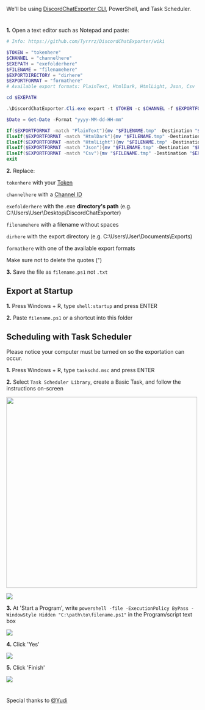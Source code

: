 We'll be using [DiscordChatExporter CLI](https://github.com/Tyrrrz/DiscordChatExporter/releases/latest), PowerShell, and Task Scheduler.
#

**1.** Open a text editor such as Notepad and paste:
```powershell
# Info: https://github.com/Tyrrrz/DiscordChatExporter/wiki

$TOKEN = "tokenhere"
$CHANNEL = "channelhere"
$EXEPATH = "exefolderhere"
$FILENAME = "filenamehere"
$EXPORTDIRECTORY = "dirhere"
$EXPORTFORMAT = "formathere"
# Available export formats: PlainText, HtmlDark, HtmlLight, Json, Csv

cd $EXEPATH

.\DiscordChatExporter.Cli.exe export -t $TOKEN -c $CHANNEL -f $EXPORTFORMAT -o "$FILENAME.tmp"

$Date = Get-Date -Format "yyyy-MM-dd-HH-mm"

If($EXPORTFORMAT -match "PlainText"){mv "$FILENAME.tmp" -Destination "$EXPORTDIRECTORY\$FILENAME-$Date.txt"}
ElseIf($EXPORTFORMAT -match "HtmlDark"){mv "$FILENAME.tmp" -Destination "$EXPORTDIRECTORY\$FILENAME-$Date.html"}
ElseIf($EXPORTFORMAT -match "HtmlLight"){mv "$FILENAME.tmp" -Destination "$EXPORTDIRECTORY\$FILENAME-$Date.html"}
ElseIf($EXPORTFORMAT -match "Json"){mv "$FILENAME.tmp" -Destination "$EXPORTDIRECTORY\$FILENAME-$Date.json"}
ElseIf($EXPORTFORMAT -match "Csv"){mv "$FILENAME.tmp" -Destination "$EXPORTDIRECTORY\$FILENAME-$Date.csv"}
exit
```

**2.** Replace:

 `tokenhere` with your [Token](https://github.com/Tyrrrz/DiscordChatExporter/wiki/Obtaining-Token-and-Channel-IDs)

 `channelhere` with a [Channel ID](https://github.com/Tyrrrz/DiscordChatExporter/wiki/Obtaining-Token-and-Channel-IDs)

 `exefolderhere` with the .exe **directory's path** (e.g. C:\Users\User\Desktop\DiscordChatExporter) 

 `filenamehere` with a filename without spaces

 `dirhere` with the export directory (e.g. C:\Users\User\Documents\Exports) 

 `formathere` with one of the available export formats

 Make sure not to delete the quotes (")

**3.** Save the file as `filename.ps1` not `.txt`

## Export at Startup

**1.** Press Windows + R, type `shell:startup` and press ENTER

**2.** Paste `filename.ps1` or a shortcut into this folder


## Scheduling with Task Scheduler

Please notice your computer must be turned on so the exportation can occur.

**1.** Press Windows + R, type `taskschd.msc` and press ENTER

**2.** Select `Task Scheduler Library`, create a Basic Task, and follow the instructions on-screen

<img src="https://i.imgur.com/MHRVGDi.png" height="500"/>

[ ![](https://i.imgur.com/m2DKhA8.png) ](https://i.imgur.com/3gHkF0t.png)

**3.** At 'Start a Program', write `powershell -file -ExecutionPolicy ByPass -WindowStyle Hidden "C:\path\to\filename.ps1"` in the Program/script text box

![](https://i.imgur.com/FGtWRod.png)

**4.** Click 'Yes'

![](https://i.imgur.com/DuaRBt3.png)

**5.** Click 'Finish'

![](https://i.imgur.com/LHgXp9Q.png)

#
Special thanks to [@Yudi](https://github.com/Yudi)